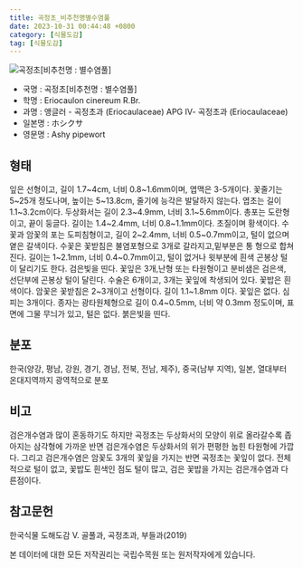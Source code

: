 ```yaml
---
title: 곡정초_비추천명별수염풀
date: 2023-10-31 00:44:48 +0800
category: [식물도감]
tag: [식물도감]
---
```




![곡정초[비추천명 : 별수염풀]](/fileUpload/plants/basic/Eriocaulaceae/Eriocaulon/5808/5808_1_th2.jpg)
- 국명 : 곡정초[비추천명 : 별수염풀]
- 학명 : Eriocaulon cinereum R.Br.
- 과명 : 앵글러 - 곡정초과 (Eriocaulaceae) APG Ⅳ- 곡정초과 (Eriocaulaceae)
- 일본명 : ホシクサ
- 영문명 : Ashy pipewort


## 형태
잎은 선형이고, 길이 1.7~4cm, 너비 0.8~1.6mm이며, 엽맥은 3-5개이다. 꽃줄기는 5~25개 정도나며, 높이는 5~13.8cm, 줄기에 능각은 발달하지 않는다. 엽초는 길이 1.1~3.2cm이다. 두상화서는 길이 2.3~4.9mm, 너비 3.1~5.6mm이다. 총포는 도란형이고, 끝이 둥글다. 길이는 1.4~2.4mm, 너비 0.8~1.1mm이다. 초질이며 황색이다. 수꽃과 암꽃의 포는 도피침형이고, 길이 2~2.4mm, 너비 0.5~0.7mm이고, 털이 없으며 옅은 갈색이다. 수꽃은 꽃받침은 불염포형으로 3개로 갈라지고,밑부분은 통 형으로 합쳐진다. 길이는 1~2.1mm, 너비 0.4~0.7mm이고, 털이 없거나 윗부분에 흰색 곤봉상 털이 달리기도 한다. 검은빛을 띤다. 꽃잎은 3개,난형 또는 타원형이고 분비샘은 검은색, 선단부에 곤봉상 털이 달린다. 수술은 6개이고, 3개는 꽃잎에 착생되어 있다. 꽃밥은 흰색이다. 암꽃은 꽃받침은 2~3개이고 선형이다. 길이 1.1~1.8mm 이다. 꽃잎은 없다. 심피는 3개이다. 종자는 광타원체형으로 길이 0.4~0.5mm, 너비 약 0.3mm 정도이며, 표면에 그물 무늬가 있고, 털은 없다. 붉은빛을 띤다.
## 분포
한국(양강, 평남, 강원, 경기, 경남, 전북, 전남, 제주), 중국(남부 지역), 일본, 열대부터 온대지역까지 광역적으로 분포
## 비고
검은개수염과 많이 혼동하기도 하지만 곡정초는 두상화서의 모양이 위로 올라갈수록 좁아지는 삼각형에 가까운 반면 검은개수염은 두상화서의 위가 편평한 눕힌 타원형에 가깝다. 그리고 검은개수염은 암꽃도 3개의 꽃잎을 가지는 반면 곡정초는 꽃잎이 없다. 전체적으로 털이 없고, 꽃밥도 흰색인 점도 털이 많고, 검은 꽃밥을 가지는 검은개수염과 다른점이다.
## 참고문헌
한국식물 도해도감 Ⅴ. 골풀과, 곡정초과, 부들과(2019)






본 데이터에 대한 모든 저작권리는 국립수목원 또는 원저작자에게 있습니다.
